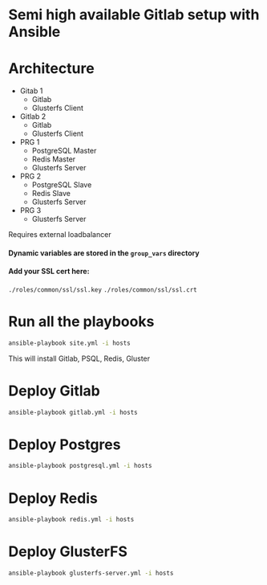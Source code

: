 # Semi high available Gitlab setup with Ansible

# Architecture

- Gitab 1 
  - Gitlab
  - Glusterfs Client
- Gitlab 2 
  - Gitlab
  - Glusterfs Client
- PRG 1 
  - PostgreSQL Master
  - Redis Master
  - Glusterfs Server
- PRG 2
  - PostgreSQL Slave
  - Redis Slave
  - Glusterfs Server
- PRG 3
  - Glusterfs Server

Requires external loadbalancer


#### Dynamic variables are stored in the `group_vars` directory

#### Add your SSL cert here: 
`./roles/common/ssl/ssl.key`
`./roles/common/ssl/ssl.crt`

# Run all the playbooks
```bash
ansible-playbook site.yml -i hosts
```
This will install Gitlab, PSQL, Redis, Gluster

# Deploy Gitlab
```bash
ansible-playbook gitlab.yml -i hosts
```

# Deploy Postgres
```bash
ansible-playbook postgresql.yml -i hosts
```

# Deploy Redis
```bash
ansible-playbook redis.yml -i hosts
```

# Deploy GlusterFS
```bash
ansible-playbook glusterfs-server.yml -i hosts
```
